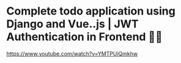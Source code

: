 # Complete todo application using Django and Vue..js | JWT Authentication in Frontend 🚀🚀 
https://www.youtube.com/watch?v=YMTPUiQmkhw
